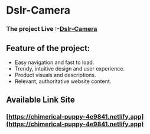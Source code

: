 # Dslr-Camera
### The project Live :-[Dslr-Camera](https://chimerical-puppy-4e9841.netlify.app)


## Feature of the project:

- Easy navigation and fast to load.
- Trendy, intuitive design and user experience.
- Product visuals and descriptions.
- Relevant, authoritative website content.

## Available Link Site

### [https://chimerical-puppy-4e9841.netlify.app](https://chimerical-puppy-4e9841.netlify.app)

